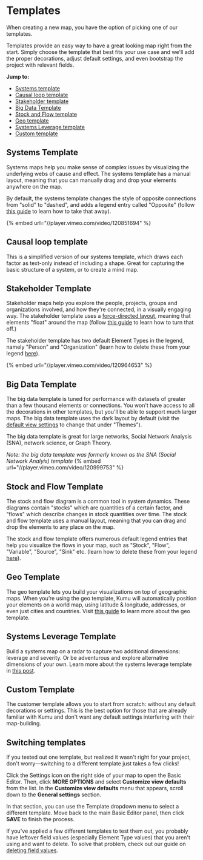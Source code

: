 # Templates

When creating a new map, you have the option of picking one of our templates.

Templates provide an easy way to have a great looking map right from the start. Simply choose the template that best fits your use case and we'll add the proper decorations, adjust default settings, and even bootstrap the project with relevant fields.

**Jump to:**
- [Systems template](#system-template)
- [Causal loop template](#causal-loop-template)
- [Stakeholder template](#stakeholder-template)
- [Big Data Template](#big-data-template)
- [Stock and Flow template](#stock-and-flow-template)
- [Geo template](/guides/templates/geo.md)
- [Systems Leverage template](#systems-leverage-template)
- [Custom template](#custom-template)

## Systems Template
Systems maps help you make sense of complex issues by visualizing the underlying webs of cause and effect. The systems template has a manual layout, meaning that you can manually drag and drop your elements anywhere on the map. 

By default, the systems template changes the style of opposite connections from "solid" to "dashed", and adds a legend entry called "Opposite" (follow [this guide](/faq/how-do-i-remove-opposite.md) to learn how to take that away).

{% embed url="//player.vimeo.com/video/120851694" %}

## Causal loop template
This is a simplified version of our systems template, which draws each factor as text-only instead of including a shape. Great for capturing the basic structure of a system, or to create a mind map. 

## Stakeholder Template
Stakeholder maps help you explore the people, projects, groups and organizations involved, and how they're connected, in a visually engaging way. The stakeholder template uses a [force-directed layout](/guides/layouts/force-directed.md), meaning that elements "float" around the map (follow [this guide](/faq/how-do-keep-elements-from-moving.md) to learn how to turn that off.)

The stakeholder template has two default Element Types in the legend, namely "Person" and "Organization" (learn how to delete these from your legend [here](/guides/legends.md#removing-legend-entries)). 

{% embed url="//player.vimeo.com/video/120964653" %}

## Big Data Template
The big data template is tuned for performance with datasets of greater than a few thousand elements or connections. You won't have access to all the decorations in other templates, but you'll be able to support much larger maps. The big data template uses the dark layout by default (visit the [default view settings](/guides/default-view-settings.md) to change that under "Themes"). 

The big data template is great for large networks, Social Network Analysis (SNA), network science, or Graph Theory. 

_Note: the big data template was formerly known as the SNA (Social Network Analyis) template_
{% embed url="//player.vimeo.com/video/120999753" %}

## Stock and Flow Template
The stock and flow diagram is a common tool in system dynamics. These diagrams contain "stocks" which are quantities of a certain factor, and "flows" which describe changes in stock quantities over time. The stock and flow template uses a manual layout, meaning that you can drag and drop the elements to any place on the map. 

The stock and flow template offers numerous default legend entries that help you visualize the flows in your map, such as "Stock", "Flow", "Variable", "Source", "Sink" etc. (learn how to delete these from your legend [here](/guides/legends.md#removing-legend-entries)). 

## Geo Template
The geo template lets you build your visualizations on top of geographic maps. When you’re using the geo template, Kumu will automatically position your elements on a world map, using latitude & longitude, addresses, or even just cities and countries. Visit [this guide](/guides/templates/geo.md) to learn more about the geo template. 

## Systems Leverage Template
Build a systems map on a radar to capture two additional dimensions: leverage and severity. Or be adventurous and explore alternative dimensions of your own. 
Learn more about the systems leverage template in [this post](https://blog.kumu.io/introducing-radar-plots-b46fc4c6e61e). 

## Custom Template
The customer template allows you to start from scratch: without any default decorations or settings. This is the best option for those that are already familiar with Kumu and don't want any default settings interfering with their map-building. 


## Switching templates

If you tested out one template, but realized it wasn't right for your project, don't worry—switching to a different template just takes a few clicks!

Click the Settings icon  on the right side of your map to open the Basic Editor. Then, click **MORE OPTIONS** and select **Customize view defaults** from the list. In the **Customize view defaults** menu that appears, scroll down to the **General settings** section.

In that section, you can use the Template dropdown menu to select a different template. Move back to the main Basic Editor panel, then click **SAVE** to finish the process.

If you've applied a few different templates to test them out, you probably have leftover field values (especially Element Type values) that you aren't using and want to delete. To solve that problem, check out our guide on [deleting field values](/guides/fields.md#deleting-field-values).



